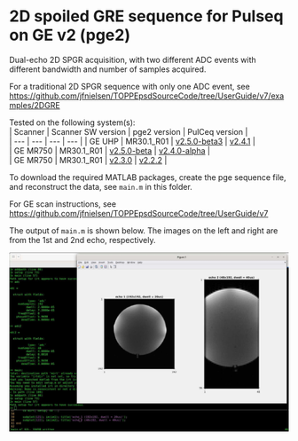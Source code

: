 # 2D spoiled GRE sequence for Pulseq on GE v2 (pge2)

Dual-echo 2D SPGR acquisition, with two different ADC events with different bandwidth and number of samples acquired.

For a traditional 2D SPGR sequence with only one ADC event, see
https://github.com/jfnielsen/TOPPEpsdSourceCode/tree/UserGuide/v7/examples/2DGRE

Tested on the following system(s):  
| Scanner | Scanner SW version | pge2 version | PulCeq version |  
| --- | --- | --- | --- |
| GE UHP | MR30.1\_R01 | [v2.5.0-beta3](https://github.com/jfnielsen/TOPPEpsdSourceCode/releases/tag/v2.5.0-beta3) | [v2.4.1](https://github.com/HarmonizedMRI/PulCeq/releases/tag/v2.4.1) |  
| GE MR750 | MR30.1\_R01 | [v2.5.0-beta](https://github.com/jfnielsen/TOPPEpsdSourceCode/releases/tag/v2.5.0-beta) | [v2.4.0-alpha](https://github.com/HarmonizedMRI/PulCeq/releases/tag/v2.4.0-alpha) |  
| GE MR750 | MR30.1\_R01 | [v2.3.0](https://github.com/jfnielsen/TOPPEpsdSourceCode/releases/tag/v2.3.0) | [v2.2.2](https://github.com/HarmonizedMRI/PulCeq/releases/tag/v2.2.2) |

To download the required MATLAB packages,
create the pge sequence file, and reconstruct the data, see `main.m` in this folder.

For GE scan instructions, see https://github.com/jfnielsen/TOPPEpsdSourceCode/tree/UserGuide/v7

The output of `main.m` is shown below.
The images on the left and right are from the 1st and 2nd echo, respectively.

![Ball phantom](1.jpg)

